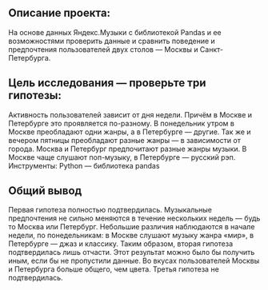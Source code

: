 ## Описание проекта:

На основе данных Яндекс.Музыки c библиотекой Pandas и ее возможностями проверить данные и сравнить поведение и предпочтения пользователей двух столов — Москвы и Санкт-Петербурга.

## Цель исследования — проверьте три гипотезы:

Активность пользователей зависит от дня недели. Причём в Москве и Петербурге это проявляется по-разному.
В понедельник утром в Москве преобладают одни жанры, а в Петербурге — другие. Так же и вечером пятницы преобладают разные жанры — в зависимости от города.
Москва и Петербург предпочитают разные жанры музыки. В Москве чаще слушают поп-музыку, в Петербурге — русский рэп.
Инструменты: Python — библиотека pandas

## Общий вывод

Первая гипотеза полностью подтвердилась.
Музыкальные предпочтения не сильно меняются в течение нескольких недель — будь то Москва или Петербург. Небольшие различия наблюдаются в начале недели, по понедельникам: в Москве слушают музыку жанра «мир», в Петербурге — джаз и классику. Таким образом, вторая гипотеза подтвердилась лишь отчасти. Этот результат можно было бы получить иным, если бы не пропустили данные.
Во вкусах пользователей Москвы и Петербурга больше общего, чем цвета. Третья гипотеза не подтвердилась.
